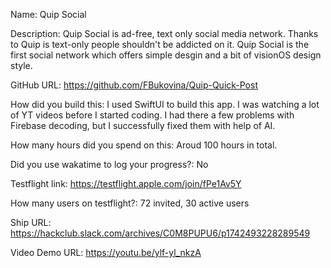 Name: Quip Social

Description: Quip Social is ad-free, text only social media network. Thanks to Quip is text-only people shouldn't be addicted on it. Quip Social is the first social network which offers simple desgin and a bit of visionOS design style.

GitHub URL: https://github.com/FBukovina/Quip-Quick-Post

How did you build this: I used SwiftUI to build this app. I was watching a lot of YT videos before I started coding. I had there a few problems with Firebase decoding, but I successfully fixed them with help of AI. 

How many hours did you spend on this: Aroud 100 hours in total.

Did you use wakatime to log your progress?: No

Testflight link: https://testflight.apple.com/join/fPe1Av5Y

How many users on testflight?: 72 invited, 30 active users

Ship URL: https://hackclub.slack.com/archives/C0M8PUPU6/p1742493228289549

Video Demo URL: https://youtu.be/ylf-yl_nkzA
